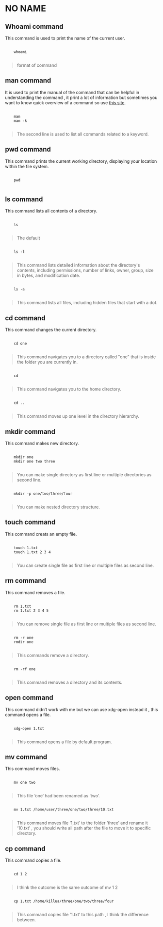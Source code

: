 # NO NAME
## Whoami command
This command is used to print the name of the current user.
<pre>
  <code>
    whoami
  </code>
</pre>
>format of command


## man command
It is used to print the manual of the command that can be helpful in understanding the command , it print a lot of information but sometimes you want to know quick overview of a command so use [this site](https://tldr.sh/).
<pre>
  <code>
    man <command>
    man -k <keywrod> 
  </code>
</pre>
>The second line is used to list all commands related to a keyword.
## pwd command
This command prints the current working directory, displaying your location within the file system. 
<pre>
  <code>
    pwd
  </code>
</pre>


## ls command
This command lists all contents of a directory. 
<pre>
  <code>
    ls
  </code>
</pre>
>The default
<pre>
  <code>
    ls -l
  </code>
</pre>
>This command lists detailed information about the directory's contents, including permissions, number of links, owner, group, size in bytes, and modification date.
<pre>
  <code>
    ls -a
  </code>
</pre>
>This command lists all files, including hidden files that start with a dot.


## cd command
This command changes the current directory.
<pre>
  <code>
    cd one
  </code>
</pre>
>This command navigates you to a directory called "one" that is inside the folder you are currently in.
<pre>
  <code>
    cd
  </code>
</pre>
>This command navigates you to the home directory.
<pre>
  <code>
    cd ..
  </code>
</pre>
>This command moves up one level in the directory hierarchy.


## mkdir command
This command makes new directory.
<pre>
  <code>
    mkdir one
    mkdir one two three
  </code>
</pre>
>You can make single directory as first line or multiple directories as second line.
<pre>
  <code>
    mkdir -p one/two/three/four
  </code>
</pre>
>You can make nested directory structure.
## touch command
This command creats an empty file.
<pre>
  <code>
    touch 1.txt 
    touch 1.txt 2 3 4
  </code>
</pre>
>You can create single file as first line or multiple files as second line.


## rm command
This command removes a file.
<pre>
  <code>
    rm 1.txt
    rm 1.txt 2 3 4 5
  </code>
</pre>
>You can remove single file as first line or multiple files as second line.
<pre>
  <code>
    rm -r one
    rmdir one
  </code>
</pre>
>This commands remove a directory.
<pre>
  <code>
    rm -rf one
  </code>
</pre>
>This command removes a directory and its contents.
## open command
This command didn’t work with me but we can use xdg-open instead it , this command opens a file.
<pre>
  <code>
    xdg-open 1.txt
  </code>
</pre>
>This command opens a file by default program.


## mv command
This command moves files.
<pre>
  <code>
    mv one two
  </code>
</pre>
>This file ‘one’ had been renamed as ‘two’.
<pre>
  <code>
    mv 1.txt /home/user/three/one/two/three/10.txt
  </code>
</pre>
>This command moves file ‘1,txt’ to the folder ‘three’ and rename it ‘10.txt’ , you should write all path after the file to move it to specific directory.


## cp command
This command copies a file.
<pre>
  <code>
    cd 1 2
  </code>
</pre>
>I think the outcome is the same outcome of mv 1 2
<pre>
  <code>
    cp 1.txt /home/killua/three/one/two/three/four
  </code>
</pre>
>This command copies file ‘1.txt’ to this path , I think the difference between.
